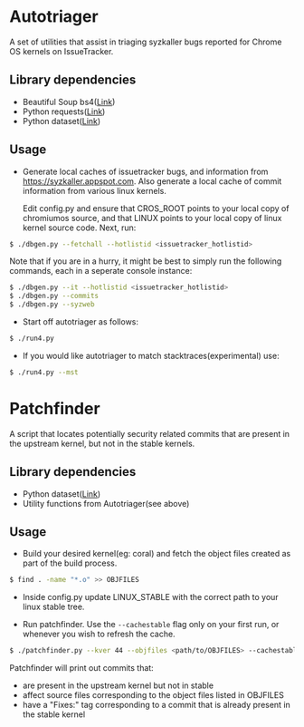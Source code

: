 # Autotriager

A set of utilities that assist in triaging syzkaller bugs reported for
Chrome OS kernels on IssueTracker.

## Library dependencies

* Beautiful Soup bs4([Link](https://pypi.org/project/beautifulsoup4/))
* Python requests([Link](http://docs.python-requests.org/en/master/))
* Python dataset([Link](https://dataset.readthedocs.io/en/latest/))

## Usage

* Generate local caches of issuetracker bugs, and information from
  https://syzkaller.appspot.com. Also generate a local cache of commit
  information from various linux kernels.

  Edit config.py and ensure that CROS_ROOT points to your local copy of
  chromiumos source, and that LINUX points to your local copy of linux
  kernel source code. Next, run:
```bash
$ ./dbgen.py --fetchall --hotlistid <issuetracker_hotlistid>
```

  Note that if you are in a hurry, it might be best to simply run the
  following commands, each in a seperate console instance:
```bash
$ ./dbgen.py --it --hotlistid <issuetracker_hotlistid>
$ ./dbgen.py --commits
$ ./dbgen.py --syzweb
```

* Start off autotriager as follows:
```bash
$ ./run4.py
```

* If you would like autotriager to match stacktraces(experimental) use:
```bash
$ ./run4.py --mst
```

# Patchfinder

A script that locates potentially security related commits that are present
in the upstream kernel, but not in the stable kernels.

## Library dependencies

* Python dataset([Link](https://dataset.readthedocs.io/en/latest/))
* Utility functions from Autotriager(see above)

## Usage

* Build your desired kernel(eg: coral) and fetch the object files created as part
  of the build process.
```bash
$ find . -name "*.o" >> OBJFILES
```

* Inside config.py update LINUX_STABLE with the correct path to your linux stable tree.

* Run patchfinder. Use the `--cachestable` flag only on your first run, or
  whenever you wish to refresh the cache.
```bash
$ ./patchfinder.py --kver 44 --objfiles <path/to/OBJFILES> --cachestable
```

Patchfinder will print out commits that:
* are present in the upstream kernel but not in stable
* affect source files corresponding to the object files listed in
  OBJFILES
* have a "Fixes:" tag corresponding to a commit that is already present in
  the stable kernel
